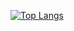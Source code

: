 [![Top Langs](https://github-readme-stats.vercel.app/api/top-langs/?username=Pradyumn1729)](https://github.com/anuraghazra/github-readme-stats)
